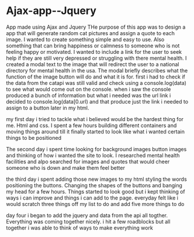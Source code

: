 # Ajax-app--Jquery
App made using Ajax and Jquery
THe purpose of this app was to design a app that will generate random cat pictures and assign a quote to each image.
I wanted to create something simple and easy to use. Also something that can bring happiness or calmness to someone who is not feeling happy or motivated.
I wanted to include a link for the user to seek help if they are still very depressed or struggling with there mental health.
I created a modal text to the image that will redirect the user to a national directory for mental health in the usa.
The modal briefly describes what the function of the image button will do and what it is for.
first i had to check if the data from the catapi was still valid and check using a console.log(data) to see what would come out on the console.
when i saw the console produced a bunch of information but what i needed was the url link i decided to console.log(data[0.url) and that produce just the link i needed to assign to a button later in my html.

my first day i tried to tackle what i believed would be the hardest thing for me. Html and css. I spent a few hours building different containers and moving things around till it finally started to look like what i wanted certain things to be positioned

The second day i spent time looking for background images button images and thinking of how i wanted the site to look. I researched mental health facilities and alpo searched for images and quotes that would cheer someone who is down and make them feel better

the third day i spent adding those new images to my html styling the words positioning the buttons. Changing the shapes of the buttons and banging my head for a few hours. Things started to look good but i kept thinking of ways i can improve and things i can add to the page. everyday felt like i would scratch three things off my list to do and add five more things to do

day four i began to add the jquery and data from the api all togther. Everything was coming together nicely. i hit a few roadblocks but all together i was able to think of ways to make everything work
